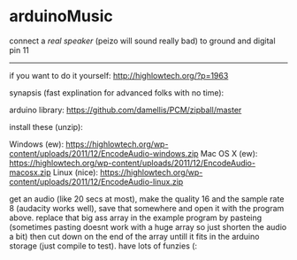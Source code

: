 # arduinoMusic

connect a *real speaker* (peizo will sound really bad) to ground and digital pin 11

-------------

if you want to do it yourself: http://highlowtech.org/?p=1963

synapsis (fast explination for advanced folks with no time):

arduino library:
https://github.com/damellis/PCM/zipball/master

install these (unzip):

Windows (ew): https://highlowtech.org/wp-content/uploads/2011/12/EncodeAudio-windows.zip
Mac OS X (ew): https://highlowtech.org/wp-content/uploads/2011/12/EncodeAudio-macosx.zip
Linux (nice): https://highlowtech.org/wp-content/uploads/2011/12/EncodeAudio-linux.zip


get an audio (like 20 secs at most), make the quality 16 and the sample rate 8 (audacity works well), save that somewhere and open it with the program above. replace that big ass array in the example program by pasteing (sometimes pasting doesnt work with a huge array so just shorten the audio a bit) then cut down on the end of the array untill it fits in the arduino storage (just compile to test). have lots of funzies (:
